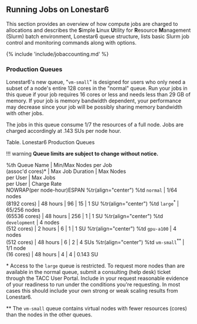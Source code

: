 ## Running Jobs on Lonestar6

This section provides an overview of how compute jobs are charged to allocations and describes the **S**imple **L**inux **U**tility for **R**esource **M**anagement (Slurm) batch environment, Lonestar6 queue structure, lists basic Slurm job control and monitoring commands along with options.

{% include 'include/jobaccounting.md' %}

### Production Queues

Lonestar6's new queue, "`vm-small`" is designed for users who only need a subset of a node's entire 128 cores in the "normal" queue.  Run your jobs in this queue if your job requires 16 cores or less and needs less than 29 GB of memory.  If your job is memory bandwidth dependent, your performance may decrease since your job will be possibly sharing memory bandwidth with other jobs.  

The jobs in this queue consume 1/7 the resources of a full node.  Jobs are charged accordingly at .143 SUs per node hour.

Table. Lonestar6 Production Queues

!!! warning
	**Queue limits are subject to change without notice.**

%th Queue Name
| Min/Max Nodes per Job<br /> (assoc'd cores)&#42;
| Max Job Duration
| Max Nodes<br> per User
| Max Jobs<br> per User
| Charge Rate<br />NOWRAP(per node-hour)ESPAN
			%tr(align="center")
%td <code>normal</code>
| 1/64 nodes<br>(8192 cores)
| 48 hours 
| 96 
| 15 
| 1 SU
			%tr(align="center")
%td <code>large</code><sup>&#42;</sup>
| 65/256 nodes<br>(65536 cores)
| 48 hours 
| 256 
| 1 
| 1 SU
			%tr(align="center")
%td <code>development</code>
| 4 nodes<br>(512 cores)
| 2 hours 
| 6 
| 1 
| 1 SU
			%tr(align="center")
%td <code>gpu-a100</code>
| 4 nodes<br>(512 cores)
| 48 hours 
| 6 
| 2 
| 4 SUs
			%tr(align="center")
%td <code>vm-small</code><sup>&#42;&#42;</sup>
| 1/1 node<br>(16 cores)
| 48 hours 
| 4
| 4
| 0.143 SU
		

&#42; Access to the `large` queue is restricted. To request more nodes than are available in the normal queue, submit a consulting (help desk) ticket through the TACC User Portal. Include in your request reasonable evidence of your readiness to run under the conditions you're requesting. In most cases this should include your own strong or weak scaling results from Lonestar6.

&#42;&#42; The `vm-small` queue contains virtual nodes with fewer resources (cores) than the nodes in the other queues.


